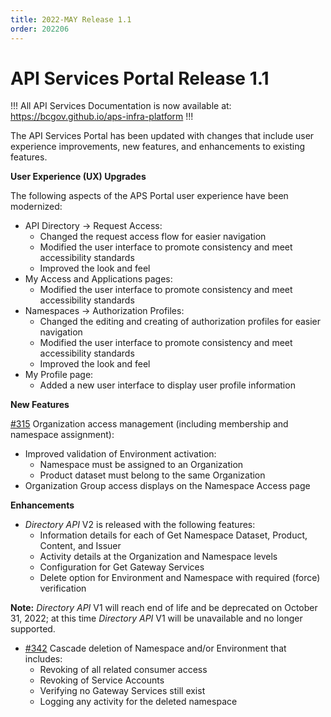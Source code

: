 ```yaml
---
title: 2022-MAY Release 1.1
order: 202206
---
```


# API Services Portal Release 1.1

!!!
All API Services Documentation is now available at: https://bcgov.github.io/aps-infra-platform
!!!

The API Services Portal has been updated with changes that include user experience improvements, new features, and enhancements to existing features.

**User Experience (UX) Upgrades**

The following aspects of the APS Portal user experience have been modernized:

- API Directory → Request Access:
  - Changed the request access flow for easier navigation
  - Modified the user interface to promote consistency and meet accessibility standards
  - Improved the look and feel
- My Access and Applications pages:
  - Modified the user interface to promote consistency and meet accessibility standards
- Namespaces → Authorization Profiles:
  - Changed the editing and creating of authorization profiles for easier navigation
  - Modified the user interface to promote consistency and meet accessibility standards
  - Improved the look and feel
- My Profile page:
  - Added a new user interface to display user profile information

**New Features**

[#315](https://github.com/bcgov/api-services-portal/issues/315) Organization access management (including membership and namespace assignment):

- Improved validation of Environment activation:
  - Namespace must be assigned to an Organization
  - Product dataset must belong to the same Organization
- Organization Group access displays on the Namespace Access page

**Enhancements**

- _Directory API_ V2 is released with the following features:
  - Information details for each of Get Namespace Dataset, Product, Content, and Issuer
  - Activity details at the Organization and Namespace levels
  - Configuration for Get Gateway Services
  - Delete option for Environment and Namespace with required (force) verification

**Note:** _Directory API_ V1 will reach end of life and be deprecated on October 31, 2022; at this time _Directory API_ V1 will be unavailable and no longer supported.

- [#342](https://github.com/bcgov/api-services-portal/issues/342) Cascade deletion of Namespace and/or Environment that includes:
  - Revoking of all related consumer access
  - Revoking of Service Accounts
  - Verifying no Gateway Services still exist
  - Logging any activity for the deleted namespace
